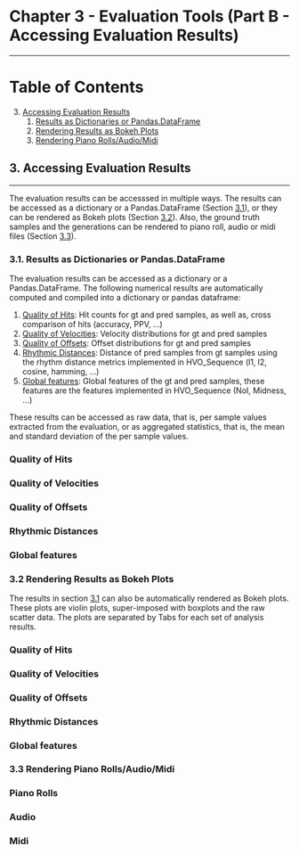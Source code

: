 # Chapter 3 - Evaluation Tools (Part B - Accessing Evaluation Results)

-----

# Table of Contents
3. [Accessing Evaluation Results](#3)
   1. [Results as Dictionaries or Pandas.DataFrame](#3_i)
   2. [Rendering Results as Bokeh Plots](#3_ii)
   3. [Rendering Piano Rolls/Audio/Midi](#3_ii)
   

   
## 3. Accessing Evaluation Results <a name="3"></a>

---

The evaluation results can be accesssed in multiple ways. 
The results can be accessed as a dictionary or a Pandas.DataFrame (Section [3.1](#3_i)), 
or they can be rendered as Bokeh plots (Section [3.2](#3_ii)). 
Also, the ground truth samples and the generations can be rendered to piano roll, audio or midi files (Section [3.3](#3_iii)). 

### 3.1. Results as Dictionaries or Pandas.DataFrame <a name="3_i"></a>

The evaluation results can be accessed as a dictionary or a Pandas.DataFrame. 
The following numerical results are automatically computed and compiled into a dictionary or pandas dataframe:


   1. [Quality of Hits](a): Hit counts for gt and pred samples, as well as, cross comparison of hits (accuracy, PPV, ...)
   2. [Quality of Velocities](b): Velocity distributions for gt and pred samples
   3. [Quality of Offsets](c): Offset distributions for gt and pred samples
   4. [Rhythmic Distances](d): Distance of pred samples from gt samples using the rhythm distance metrics implemented in HVO_Sequence (l1, l2, cosine, hamming, ...)
   5. [Global features](e): Global features of the gt and pred samples, these features are the features implemented in HVO_Sequence (NoI, Midness, ...)

These results can be accessed as raw data, that is, per sample values extracted from the evaluation, 
or as aggregated statistics, that is, the mean and standard deviation of the per sample values. 

### Quality of Hits <a name="a"></a>

### Quality of Velocities <a name="b"></a>

### Quality of Offsets <a name="c"></a>

### Rhythmic Distances <a name="d"></a>

### Global features <a name="e"></a>





### 3.2 Rendering Results as Bokeh Plots <a name="3_ii"></a>

The results in section [3.1](#3_i) can also be automatically rendered as Bokeh plots. 
These plots are violin plots, super-imposed with boxplots and the raw scatter data. The plots are separated by Tabs 
for each set of analysis results.

### Quality of Hits <a name="a2"></a>

### Quality of Velocities <a name="b2"></a>

### Quality of Offsets <a name="c2"></a>

### Rhythmic Distances <a name="d2"></a>

### Global features <a name="e2"></a>


### 3.3 Rendering Piano Rolls/Audio/Midi <a name="3_iii"></a>


### Piano Rolls <a name="a3"></a>


### Audio <a name="b3"></a>


### Midi <a name="c3"></a>


